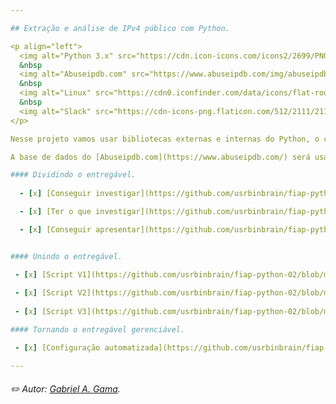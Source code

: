 ```yaml
---

## Extração e análise de IPv4 público com Python.

<p align="left">
  <img alt="Python 3.x" src="https://cdn.icon-icons.com/icons2/2699/PNG/512/python_logo_icon_168886.png" title="Python 3.x" width="3%">
  &nbsp
  <img alt="Abuseipdb.com" src="https://www.abuseipdb.com/img/abuseipdb-logo.svg" title="Abuseipdb.com" width="3%">
  &nbsp
  <img alt="Linux" src="https://cdn0.iconfinder.com/data/icons/flat-round-system/512/linux_tox-512.png" title="Linux" width="3%">
  &nbsp
  <img alt="Slack" src="https://cdn-icons-png.flaticon.com/512/2111/2111615.png" title="Slack" width="3%">
</p>

Nesse projeto vamos usar bibliotecas externas e internas do Python, o código será capaz de extrair endereços IPv4 de logs do sistema operacional e realizar uma consulta no histórico público desses endereços IP.

A base de dados do [Abuseipdb.com](https://www.abuseipdb.com/) será usada para pesquisa de historico do endereço IP, as consultas são realizadas via requisições autenticadas, para que esse código funcione corretamente é necessário ter uma chave de API válida do abuseipdb.

#### Dividindo o entregável.
  
  - [x] [Conseguir investigar](https://github.com/usrbinbrain/fiap-python-02/blob/main/readme/api_readme.md#controlando-a-api-do-abuseipdbcom), conectar e autenticar o código na API do abuseipdb.

  - [x] [Ter o que investigar](https://github.com/usrbinbrain/fiap-python-02/blob/main/readme/ip_readme.md#rastreando-dados-com-regex-nos-logs-do-sistema-operacional), extraindo endereços IP potencialmente maliciosos de interações do sistema operacional.

  - [x] [Conseguir apresentar](https://github.com/usrbinbrain/fiap-python-02/blob/main/readme/slack_readme.md#centraliza%C3%A7%C3%A3o-de-informa%C3%A7%C3%A3o-no-slack), agrupar resultados em um canal de mensagens.


#### Unindo o entregável.

 - [x] [Script V1](https://github.com/usrbinbrain/fiap-python-02/blob/main/readme/script_v1_readme.md#script-v1), realiza a **extração de IPv4 público** e a **consulta na API** do Abuseipdb.com.
 
 - [x] [Script V2](https://github.com/usrbinbrain/fiap-python-02/blob/main/readme/script_v2_readme.md#script-v2), permite gerar uma lista com todos os **IPv4 que possuem denúncias** e verifica apenas os logs gerados no **dia atual**.
 
 - [x] [Script V3](https://github.com/usrbinbrain/fiap-python-02/blob/main/readme/script_v3_readme.md#script-v3), adiciona a função de **centralizar as análises** do script, enviando os resultados para um **canal no slack**.

#### Tornando o entregável gerenciável.

 - [x] [Configuração automatizada](https://github.com/usrbinbrain/fiap-python-03/blob/main/README.md#configurar-um-servi%C3%A7o-no-systemd-usando-python) do [script v3](https://github.com/usrbinbrain/fiap-python-02/blob/main/readme/script_v3_readme.md#script-v3) como um serviço (**unit**) no systemd.

---
```


###### ✏️ Autor: [Gabriel A. Gama](https://www.linkedin.com/in/gagama/).
